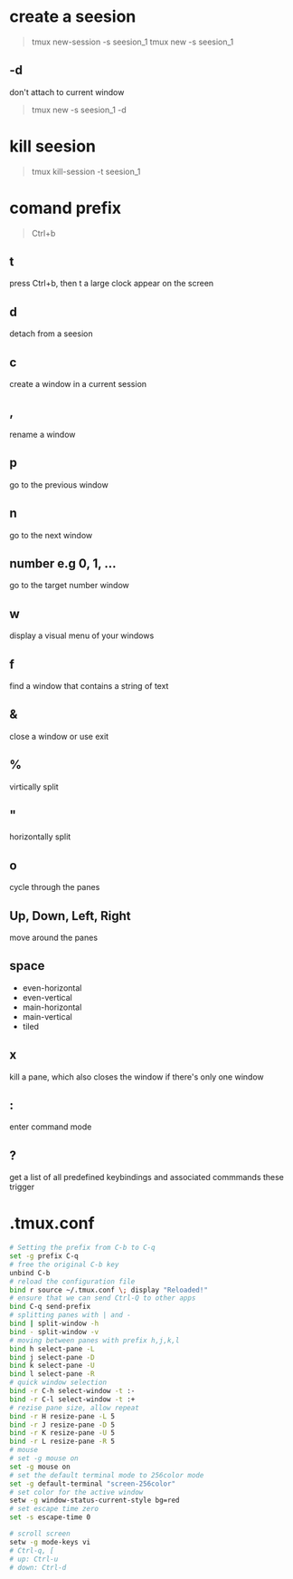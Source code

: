 # create a seesion
> tmux new-session -s seesion_1
> tmux new -s seesion_1
## -d
don't attach to current window
> tmux new -s seesion_1 -d

# kill seesion
> tmux kill-session -t seesion_1


# comand prefix
> Ctrl+b
## t
press Ctrl+b, then t
a large clock appear on the screen
## d
detach from a seesion
## c
create a window in a current session
## ,
rename a window
## p
go to the previous window
## n
go to the next window
## number e.g 0, 1, ...
go to the target number window
## w
display a visual menu of your windows
## f
find a window that contains a string of text
## &
close a window
or use exit
## %
virtically split 
## "
horizontally split
## o
cycle through the panes
## Up, Down, Left, Right
move around the panes
## space
- even-horizontal
- even-vertical
- main-horizontal
- main-vertical
- tiled
## x
kill a pane, which also closes the window if there's only one window
## :
enter command mode
## ?
get a list of all predefined keybindings and associated commmands these trigger

# .tmux.conf
```bash
# Setting the prefix from C-b to C-q
set -g prefix C-q
# free the original C-b key
unbind C-b
# reload the configuration file
bind r source ~/.tmux.conf \; display "Reloaded!"
# ensure that we can send Ctrl-Q to other apps
bind C-q send-prefix
# splitting panes with | and -
bind | split-window -h
bind - split-window -v
# moving between panes with prefix h,j,k,l
bind h select-pane -L
bind j select-pane -D
bind k select-pane -U
bind l select-pane -R
# quick window selection
bind -r C-h select-window -t :-
bind -r C-l select-window -t :+
# rezise pane size, allow repeat
bind -r H resize-pane -L 5
bind -r J resize-pane -D 5
bind -r K resize-pane -U 5
bind -r L resize-pane -R 5
# mouse
# set -g mouse on
set -g mouse on
# set the default terminal mode to 256color mode
set -g default-terminal "screen-256color"
# set color for the active window
setw -g window-status-current-style bg=red
# set escape time zero
set -s escape-time 0

# scroll screen
setw -g mode-keys vi
# Ctrl-q, [
# up: Ctrl-u
# down: Ctrl-d
```

